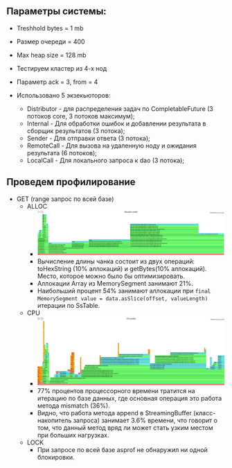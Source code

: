 ## Параметры системы:
* Treshhold bytes = 1 mb
* Размер очереди = 400
* Max heap size = 128 mb
* Тестируем кластер из 4-х нод
* Параметр ack = 3, from = 4
  
* Использовано 5 экзекьюторов:
  * Distributor - для распределения задач по CompletableFuture (3 потоков core, 3 потоков максимум);
  * Internal - Для обработки ошибок и добавлении результата в сборщик результатов (3 потока);
  * Sender - Для отправки ответа (3 потока);
  * RemoteCall - Для вызова на удаленную ноду и ожидания результата (6 потоков);
  * LocalCall - Для локального запроса к dao (3 потока);

## Проведем профилирование

* GET (range запрос по всей базе)
    * ALLOC
        * ![](./profiles/alloc.png)
        * Вычисление длины чанка состоит из двух операций: toHexString (10% аллокаций) и getBytes(10% аллокаций). Место, которое можно было бы оптимизировать.
        * Аллокации Array из MemorySegment занимают 21%.
        * Наибольший процент 54% занимают аллокации при `final MemorySegment value = data.asSlice(offset, valueLength)` итерации по SsTable.
    * CPU
        * ![](./profiles/cpu.png)
        * 77% процентов процессорного времени тратится на итерацию по базе данных, где основная операция это работа метода mismatch (36%).
        * Видно, что работа метода append в StreamingBuffer (класс-накопитель запроса) занимает 3.6% времени, что говорит о том, что данный метод вряд ли может стать узким местом при больших нагрузках.
    * LOCK
        * При запросе по всей базе asprof не обнаружил ни одной блокировки.
